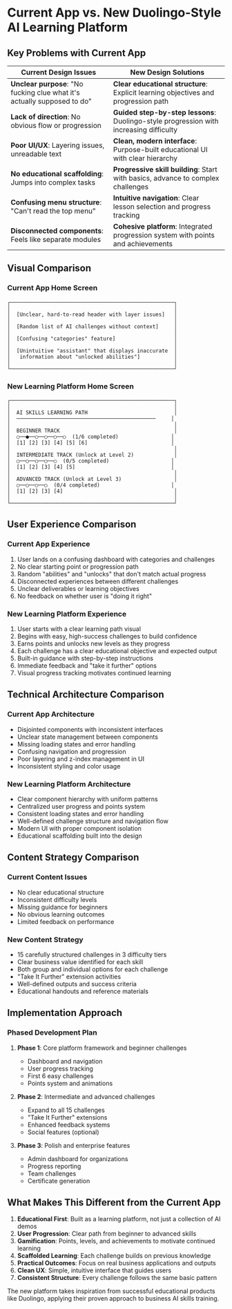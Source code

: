 # Current App vs. New Duolingo-Style AI Learning Platform

## Key Problems with Current App

| Current Design Issues | New Design Solutions |
|-----------------------|----------------------|
| **Unclear purpose**: "No fucking clue what it's actually supposed to do" | **Clear educational structure**: Explicit learning objectives and progression path |
| **Lack of direction**: No obvious flow or progression | **Guided step-by-step lessons**: Duolingo-style progression with increasing difficulty |
| **Poor UI/UX**: Layering issues, unreadable text | **Clean, modern interface**: Purpose-built educational UI with clear hierarchy |
| **No educational scaffolding**: Jumps into complex tasks | **Progressive skill building**: Start with basics, advance to complex challenges |
| **Confusing menu structure**: "Can't read the top menu" | **Intuitive navigation**: Clear lesson selection and progress tracking |
| **Disconnected components**: Feels like separate modules | **Cohesive platform**: Integrated progression system with points and achievements |

## Visual Comparison

### Current App Home Screen
```
┌─────────────────────────────────────────────────────┐
│                                                     │
│  [Unclear, hard-to-read header with layer issues]   │
│                                                     │
│  [Random list of AI challenges without context]     │
│                                                     │
│  [Confusing "categories" feature]                   │
│                                                     │
│  [Unintuitive "assistant" that displays inaccurate  │
│   information about "unlocked abilities"]           │
│                                                     │
└─────────────────────────────────────────────────────┘
```

### New Learning Platform Home Screen
```
┌─────────────────────────────────────────────────────┐
│                                                     │
│  AI SKILLS LEARNING PATH                            │
│  ─────────────────────────────────────────────     │
│                                                     │
│  BEGINNER TRACK                                     │
│  ○──●──○──○──○──○  (1/6 completed)                 │
│  [1] [2] [3] [4] [5] [6]                           │
│                                                     │
│  INTERMEDIATE TRACK (Unlock at Level 2)             │
│  ○──○──○──○──○  (0/5 completed)                    │
│  [1] [2] [3] [4] [5]                               │
│                                                     │
│  ADVANCED TRACK (Unlock at Level 3)                 │
│  ○──○──○──○  (0/4 completed)                       │
│  [1] [2] [3] [4]                                    │
│                                                     │
└─────────────────────────────────────────────────────┘
```

## User Experience Comparison

### Current App Experience
1. User lands on a confusing dashboard with categories and challenges
2. No clear starting point or progression path
3. Random "abilities" and "unlocks" that don't match actual progress
4. Disconnected experiences between different challenges
5. Unclear deliverables or learning objectives
6. No feedback on whether user is "doing it right"

### New Learning Platform Experience
1. User starts with a clear learning path visual
2. Begins with easy, high-success challenges to build confidence
3. Earns points and unlocks new levels as they progress
4. Each challenge has a clear educational objective and expected output
5. Built-in guidance with step-by-step instructions
6. Immediate feedback and "take it further" options
7. Visual progress tracking motivates continued learning

## Technical Architecture Comparison

### Current App Architecture
- Disjointed components with inconsistent interfaces
- Unclear state management between components
- Missing loading states and error handling
- Confusing navigation and progression
- Poor layering and z-index management in UI
- Inconsistent styling and color usage

### New Learning Platform Architecture
- Clear component hierarchy with uniform patterns
- Centralized user progress and points system
- Consistent loading states and error handling
- Well-defined challenge structure and navigation flow
- Modern UI with proper component isolation
- Educational scaffolding built into the design

## Content Strategy Comparison

### Current Content Issues
- No clear educational structure
- Inconsistent difficulty levels
- Missing guidance for beginners
- No obvious learning outcomes
- Limited feedback on performance

### New Content Strategy
- 15 carefully structured challenges in 3 difficulty tiers
- Clear business value identified for each skill
- Both group and individual options for each challenge
- "Take It Further" extension activities
- Well-defined outputs and success criteria
- Educational handouts and reference materials

## Implementation Approach

### Phased Development Plan
1. **Phase 1**: Core platform framework and beginner challenges
   - Dashboard and navigation
   - User progress tracking
   - First 6 easy challenges
   - Points system and animations

2. **Phase 2**: Intermediate and advanced challenges
   - Expand to all 15 challenges
   - "Take It Further" extensions
   - Enhanced feedback systems
   - Social features (optional)

3. **Phase 3**: Polish and enterprise features
   - Admin dashboard for organizations
   - Progress reporting
   - Team challenges
   - Certificate generation

## What Makes This Different from the Current App

1. **Educational First**: Built as a learning platform, not just a collection of AI demos
2. **User Progression**: Clear path from beginner to advanced skills
3. **Gamification**: Points, levels, and achievements to motivate continued learning
4. **Scaffolded Learning**: Each challenge builds on previous knowledge
5. **Practical Outcomes**: Focus on real business applications and outputs
6. **Clean UX**: Simple, intuitive interface that guides users
7. **Consistent Structure**: Every challenge follows the same basic pattern

The new platform takes inspiration from successful educational products like Duolingo, applying their proven approach to business AI skills training. 